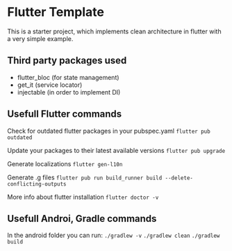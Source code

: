 # Flutter Template

This is a starter project, which implements clean architecture in flutter with a very simple example.

## Third party packages used
- flutter_bloc (for state management)
- get_it (service locator)
- injectable (in order to implement DI)

## Usefull Flutter commands
Check for outdated flutter packages in your pubspec.yaml
  `flutter pub outdated`

Update your packages to their latest available versions
  `flutter pub upgrade`

Generate localizations
  `flutter gen-l10n`

Generate .g files
  `flutter pub run build_runner build --delete-conflicting-outputs`

More info about flutter installation
  `flutter doctor -v`

## Usefull Androi, Gradle commands
In the android folder you can run: 
`./gradlew -v`
`./gradlew clean`
`./gradlew build`
